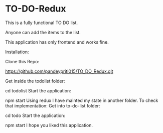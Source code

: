 # TO-DO-Redux

This is a fully functional TO DO list.

Anyone can add the items to the list.

This application has only frontend and works fine.

Installation:

Clone this Repo:

https://github.com/pandeypriti015/TO_DO_Redux.git

Get inside the todolist folder:

cd todolist
Start the application:

npm start
Using redux I have mainted my state in another folder. To check that implementation: Get into to-do-list folder:

cd todo
Start the application:

npm start
I hope you liked this application.

